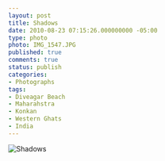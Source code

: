```yaml
---
layout: post
title: Shadows
date: 2010-08-23 07:15:26.000000000 -05:00
type: photo
photo: IMG_1547.JPG
published: true
comments: true
status: publish
categories:
- Photographs
tags:
- Diveagar Beach
- Maharahstra
- Konkan
- Western Ghats
- India
---
```

<p><img src="{{ site.url }}/assets/images/IMG_1547.JPG" alt="Shadows" /></p>
